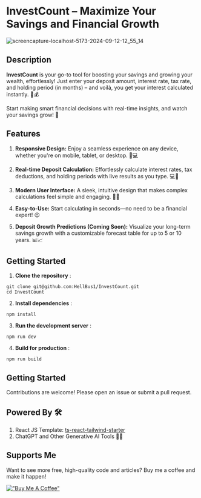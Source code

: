 # InvestCount – Maximize Your Savings and Financial Growth

![screencapture-localhost-5173-2024-09-12-12_55_14](https://github.com/user-attachments/assets/1e5077fb-da81-4e49-84cc-e8bc40a5639d)

## Description

**InvestCount** is your go-to tool for boosting your savings and growing your wealth, effortlessly! Just enter your deposit amount, interest rate, tax rate, and holding period (in months) – and voilà, you get your interest calculated instantly. 🎯💰

Start making smart financial decisions with real-time insights, and watch your savings grow! 🚀

## Features

1. **Responsive Design:** Enjoy a seamless experience on any device, whether you're on mobile, tablet, or desktop. 📱💻

2. **Real-time Deposit Calculation:** Effortlessly calculate interest rates, tax deductions, and holding periods with live results as you type. 💻🔢

3. **Modern User Interface:** A sleek, intuitive design that makes complex calculations feel simple and engaging. 🎨✨

4. **Easy-to-Use:** Start calculating in seconds—no need to be a financial expert! 😉

5. **Deposit Growth Predictions (Coming Soon):** Visualize your long-term savings growth with a customizable forecast table for up to 5 or 10 years. 📊📈


## Getting Started

1. **Clone the repository** :
```shell
git clone git@github.com:HellBus1/InvestCount.git
cd InvestCount
```

2. **Install dependencies** :
```shell
npm install
```

3. **Run the development server** :
```shell
npm run dev
```

4. **Build for production** :
```shell
npm run build
```

## Getting Started

Contributions are welcome! Please open an issue or submit a pull request.

## Powered By 🛠️
1. React JS Template: [ts-react-tailwind-starter](https://github.com/HellBus1/ts-react-tailwind-starter)
2. ChatGPT and Other Generative AI Tools 🤖✨

## Supports Me
Want to see more free, high-quality code and articles? Buy me a coffee and make it happen! 

[!["Buy Me A Coffee"](https://www.buymeacoffee.com/assets/img/custom_images/orange_img.png)](https://www.buymeacoffee.com/syubban)
